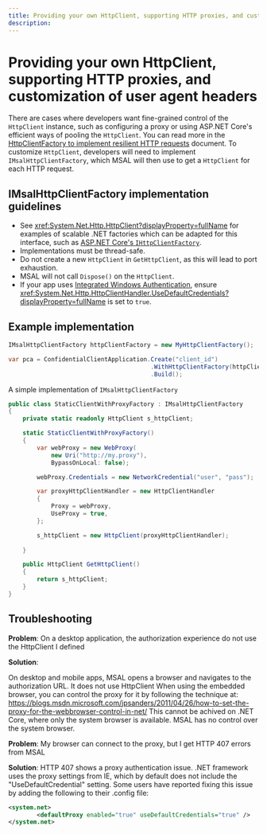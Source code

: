 ```yaml
---
title: Providing your own HttpClient, supporting HTTP proxies, and customization of user agent headers
description: 
---
```


# Providing your own HttpClient, supporting HTTP proxies, and customization of user agent headers

There are cases where developers want fine-grained control of the `HttpClient` instance, such as configuring a proxy or using ASP.NET Core's efficient ways of pooling the `HttpClient`. You can read more in the [HttpClientFactory to implement resilient HTTP requests](/dotnet/standard/microservices-architecture/implement-resilient-applications/use-httpclientfactory-to-implement-resilient-http-requests) document. To customize `HttpClient`, developers will need to implement `IMsalHttpClientFactory`, which MSAL will then use to get a `HttpClient` for each HTTP request.

## IMsalHttpClientFactory implementation guidelines

- See <xref:System.Net.Http.HttpClient?displayProperty=fullName> for examples of scalable .NET factories which can be adapted for this interface, such as [ASP.NET Core's `IHttpClientFactory`](/aspnet/core/fundamentals/http-requests).
- Implementations must be thread-safe.
- Do not create a new `HttpClient` in `GetHttpClient`, as this will lead to port exhaustion.
- MSAL will not call `Dispose()` on the `HttpClient`.
- If your app uses [Integrated Windows Authentication](../acquiring-tokens/desktop-mobile/integrated-windows-authentication.md), ensure <xref:System.Net.Http.HttpClientHandler.UseDefaultCredentials?displayProperty=fullName> is set to `true`.

## Example implementation

```csharp
IMsalHttpClientFactory httpClientFactory = new MyHttpClientFactory();

var pca = ConfidentialClientApplication.Create("client_id") 
                                        .WithHttpClientFactory(httpClientFactory)
                                        .Build();
```

A simple implementation of `IMsalHttpClientFactory`

```csharp
public class StaticClientWithProxyFactory : IMsalHttpClientFactory
{
    private static readonly HttpClient s_httpClient;

    static StaticClientWithProxyFactory()
    {
        var webProxy = new WebProxy(
            new Uri("http://my.proxy"),
            BypassOnLocal: false);

        webProxy.Credentials = new NetworkCredential("user", "pass");

        var proxyHttpClientHandler = new HttpClientHandler
        {
            Proxy = webProxy,
            UseProxy = true,
        };

        s_httpClient = new HttpClient(proxyHttpClientHandler);
        
    }

    public HttpClient GetHttpClient()
    {
        return s_httpClient;
    }
}
```

## Troubleshooting

**Problem**: On a desktop application, the authorization experience do not use the HttpClient I defined

**Solution**:

On desktop and mobile apps, MSAL opens a browser and navigates to the authorization URL. It does not use HttpClient
When using the embedded browser, you can control the proxy for it by following the technique at:  https://blogs.msdn.microsoft.com/jpsanders/2011/04/26/how-to-set-the-proxy-for-the-webbrowser-control-in-net/
This cannot be achived on .NET Core, where only the system browser is available. MSAL has no control over the system browser.

**Problem**: My browser can connect to the proxy, but I get HTTP 407 errors from MSAL

**Solution**: HTTP 407 shows a proxy authentication issue. .NET framework uses the proxy settings from IE, which by default does not include the "UseDefaultCredential" setting. Some users have reported fixing this issue by adding the following to their .config file: 

```xml
<system.net>
        <defaultProxy enabled="true" useDefaultCredentials="true" />  
</system.net>
```
